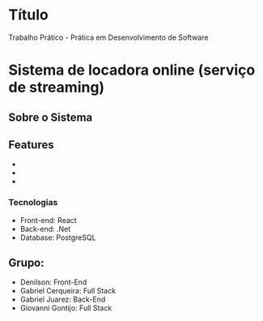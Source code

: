 # Título
Trabalho Prático - Prática em Desenvolvimento de Software

# Sistema de locadora online (serviço de streaming)

## Sobre o Sistema

## Features
-
-
-

### Tecnologias
- Front-end: React
- Back-end: .Net
- Database: PostgreSQL

## Grupo:
- Denilson: Front-End
- Gabriel Cerqueira: Full Stack
- Gabriel Juarez: Back-End
- Giovanni Gontijo: Full Stack
